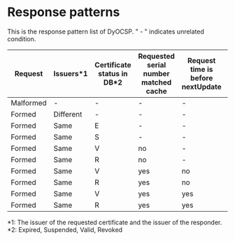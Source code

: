 # Response patterns
This is the response pattern list of DyOCSP. " - " indicates unrelated condition.

|Request|Issuers\*1|Certificate status in DB\*2|Requested serial number matched cache|Request time is before nextUpdate|Response status|Certificate status in response|
| ----------- | ----------- | ----------- | ----------- | ----------- | ----------- | ----------- |
|Malformed|-|-|-|-|malformedRequest|-|
|Formed|Different|-|-|-|unauthorized|-|
|Formed|Same|E|-|-|unauthorized|-|
|Formed|Same|S|-|-|unauthorized|-|
|Formed|Same|V|no|-|unauthorized|-|
|Formed|Same|R|no|-|unauthorized|-|
|Formed|Same|V|yes|no|unauthorized|-|
|Formed|Same|R|yes|no|unauthorized|-|
|Formed|Same|V|yes|yes|successful|good|
|Formed|Same|R|yes|yes|successful|revoked|

\*1: The issuer of the requested certificate and the issuer of the responder.\
\*2: Expired, Suspended, Valid, Revoked
